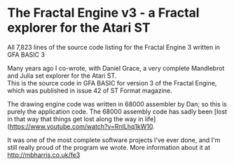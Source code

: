# The Fractal Engine v3 - a Fractal explorer for the Atari ST
All 7,823 lines of the source code listing for the Fractal Engine 3 written in GFA BASIC 3

Many years ago I co-wrote, with Daniel Grace, a very complete Mandlebrot and Julia set explorer for the Atari ST.  
This is the source code in GFA BASIC for version 3 of the Fractal Engine, which was published in issue 42 of ST Format
magazine.

The drawing engine code was written in 68000 assembler by Dan; so this is purely the application code.  The 68000 assembly code has sadly been [lost in that way that things get lost along the way in life](https://www.youtube.com/watch?v=RnlLhq1kW10.

It was one of the most complete software projects I've ever done, and I'm still really proud of the program we wrote.
More information about it at http://mbharris.co.uk/fe3
